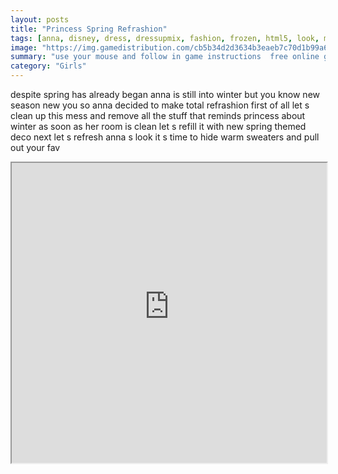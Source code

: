 ```yaml
---
layout: posts
title: "Princess Spring Refrashion"
tags: [anna, disney, dress, dressupmix, fashion, frozen, html5, look, makeover, season, spring, winter, free, online, games, oyna, game, free, games, play, play, games]
image: "https://img.gamedistribution.com/cb5b34d2d3634b3eaeb7c70d1b99a614.jpg"
summary: "use your mouse and follow in game instructions  free online games oyna game free games play play games"
category: "Girls"
---
```


despite spring has already began anna is still into winter but you know new season new you so anna decided to make total refrashion first of all let s clean up this mess and remove all the stuff that reminds princess about winter as soon as her room is clean let s refill it with new spring themed deco next let s refresh anna s look it s time to hide warm sweaters and pull out your fav

<iframe width="100%" height="480px;" src="https://html5.gamedistribution.com/cb5b34d2d3634b3eaeb7c70d1b99a614/"></iframe>